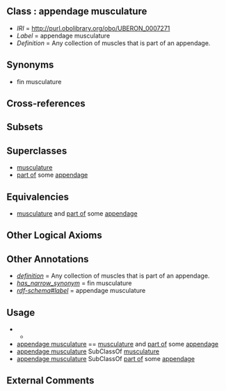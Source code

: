 
## Class : appendage musculature

 * *IRI* = http://purl.obolibrary.org/obo/UBERON_0007271
 * *Label* = appendage musculature
 * *Definition* = Any collection of muscles that is part of an appendage.

## Synonyms

 * fin musculature

## Cross-references


## Subsets


## Superclasses

 * [musculature](../../UBERON/15/UBERON_0001015.md)
 * [part of](../../BFO/50/BFO_0000050.md) some [appendage](../../UBERON/26/UBERON_0000026.md)

## Equivalencies

 * [musculature](../../UBERON/15/UBERON_0001015.md) and [part of](../../BFO/50/BFO_0000050.md) some [appendage](../../UBERON/26/UBERON_0000026.md)

## Other Logical Axioms


## Other Annotations

 * *[definition](../../IAO/15/IAO_0000115.md)* = Any collection of muscles that is part of an appendage.
 * *[has_narrow_synonym](../../ym/oboInOwl#hasNarrowSynonym.md)* = fin musculature
 * *[rdf-schema#label](../../el/rdf-schema#label.md)* = appendage musculature

## Usage

 * -
 * [appendage musculature](../../UBERON/71/UBERON_0007271.md) == [musculature](../../UBERON/15/UBERON_0001015.md) and [part of](../../BFO/50/BFO_0000050.md) some [appendage](../../UBERON/26/UBERON_0000026.md)
 * [appendage musculature](../../UBERON/71/UBERON_0007271.md) SubClassOf [musculature](../../UBERON/15/UBERON_0001015.md)
 * [appendage musculature](../../UBERON/71/UBERON_0007271.md) SubClassOf [part of](../../BFO/50/BFO_0000050.md) some [appendage](../../UBERON/26/UBERON_0000026.md)

## External Comments

